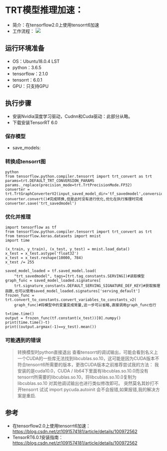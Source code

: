 # TRT模型推理加速：
- 简介：在tensorflow2.0上使用tensorrt6加速
- 工作流程：
![](https://github.com/SimonWang00/TRT-Tensorflow2/TRT%E6%A8%A1%E5%9E%8B%E5%8A%A0%E9%80%9F.png)

## 运行环境准备
- OS：Ubuntu18.0.4 LST
- python：3.6.5
- tensorflow：2.1.0
- tensorrt：6.0.1
- GPU：只支持GPU

## 执行步骤
- 安装Nvidia深度学习驱动，Cudnn和Cuda驱动：此部分从略。
- 下载安装TensorRT 6.0

### 保存模型
- save_models:

### 转换成tensorrt图
    python
	from tensorflow.python.compiler.tensorrt import trt_convert as trt
	params=trt.DEFAULT_TRT_CONVERSION_PARAMS
	params._replace(precision_mode=trt.TrtPrecisionMode.FP32)
	converter = trt.TrtGraphConverterV2(input_saved_model_dir='tf_savedmodel',conversion_params=params)
	converter.convert()#完成转换,但是此时没有进行优化,优化在执行推理时完成
	converter.save('trt_savedmodel')

### 优化并推理
    import tensorflow as tf
	from tensorflow.python.compiler.tensorrt import trt_convert as trt
	from tensorflow.keras.datasets import mnist
	import time
	
	(x_train, y_train), (x_test, y_test) = mnist.load_data()
	x_test = x_test.astype('float32')
	x_test = x_test.reshape(10000, 784)
	x_test /= 255
	
	saved_model_loaded = tf.saved_model.load(
	    "trt_savedmodel", tags=[trt.tag_constants.SERVING])#读取模型
	graph_func = saved_model_loaded.signatures[
	    trt.signature_constants.DEFAULT_SERVING_SIGNATURE_DEF_KEY]#获取推理函数,也可以使用saved_model_loaded.signatures['serving_default']
	frozen_func = trt.convert_to_constants.convert_variables_to_constants_v2(
	    graph_func)#将模型中的变量变成常量,这一步可以省略,直接调用graph_func也行

	t=time.time()
	output = frozen_func(tf.constant(x_test))[0].numpy()
	print(time.time()-t)
	print((output.argmax(-1)==y_test).mean())

### 可能遇到的错误
> 转换模型时python直接退出
查看tensorrt的调试输出，可能会看到名义上一个CUDA的一些库无法找到libcublas.so.10，这可能是因为CUDA版本不符合tensorrt6所需要的版本，更改CUDA版本之前推荐尝试我的方法：
我安装的是cuda10.0，CUDA / lib64下里面有libcublas.so.10.0而没有tensorrt所需要的libcublas.so.10，将libcublas.so.10.0复制为libcublas.so.10
对其他调试输出也进行类似修改即可。
突然莫名其妙打不开tensorrt
试试 import pycuda.autoinit 会不会报错,如果报错,我的解决方案是重启.

## 参考
- 在tensorflow2.0上使用tensorrt6加速：https://blog.csdn.net/zt1091574181/article/details/100972562
- TensorRT6.0.1安装指南：https://blog.csdn.net/zt1091574181/article/details/100972562

